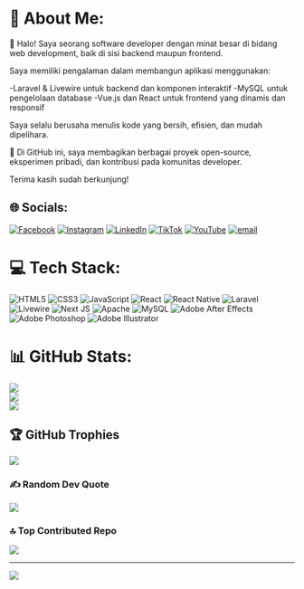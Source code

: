 # 💫 About Me:
👋 Halo! Saya seorang software developer dengan minat besar di bidang web development, baik di sisi backend maupun frontend.

Saya memiliki pengalaman dalam membangun aplikasi menggunakan:

-Laravel & Livewire untuk backend dan komponen interaktif
-MySQL untuk pengelolaan database
-Vue.js dan React untuk frontend yang dinamis dan responsif

Saya selalu berusaha menulis kode yang bersih, efisien, dan mudah dipelihara.

🚀 Di GitHub ini, saya membagikan berbagai proyek open-source, eksperimen pribadi, dan kontribusi pada komunitas developer.

Terima kasih sudah berkunjung!


## 🌐 Socials:
[![Facebook](https://img.shields.io/badge/Facebook-%231877F2.svg?logo=Facebook&logoColor=white)](https://facebook.com/profile.php?id=100078974515888) [![Instagram](https://img.shields.io/badge/Instagram-%23E4405F.svg?logo=Instagram&logoColor=white)](https://instagram.com/Lukman_cale007) [![LinkedIn](https://img.shields.io/badge/LinkedIn-%230077B5.svg?logo=linkedin&logoColor=white)](https://linkedin.com/in/lukman) [![TikTok](https://img.shields.io/badge/TikTok-%23000000.svg?logo=TikTok&logoColor=white)](https://tiktok.com/@Lukmancale007) [![YouTube](https://img.shields.io/badge/YouTube-%23FF0000.svg?logo=YouTube&logoColor=white)](https://youtube.com/@cale007) [![email](https://img.shields.io/badge/Email-D14836?logo=gmail&logoColor=white)](mailto:Lukmancale007@gmail.com) 

# 💻 Tech Stack:
 ![HTML5](https://img.shields.io/badge/html5-%23E34F26.svg?style=flat&logo=html5&logoColor=white) ![CSS3](https://img.shields.io/badge/css3-%231572B6.svg?style=flat&logo=css3&logoColor=white) ![JavaScript](https://img.shields.io/badge/javascript-%23323330.svg?style=flat&logo=javascript&logoColor=%23F7DF1E) ![React](https://img.shields.io/badge/react-%2320232a.svg?style=flat&logo=react&logoColor=%2361DAFB) ![React Native](https://img.shields.io/badge/react_native-%2320232a.svg?style=flat&logo=react&logoColor=%2361DAFB) ![Laravel](https://img.shields.io/badge/laravel-%23FF2D20.svg?style=flat&logo=laravel&logoColor=white) ![Livewire](https://img.shields.io/badge/livewire-%234e56a6.svg?style=flat&logo=livewire&logoColor=white) ![Next JS](https://img.shields.io/badge/Next-black?style=flat&logo=next.js&logoColor=white) ![Apache](https://img.shields.io/badge/apache-%23D42029.svg?style=flat&logo=apache&logoColor=white) ![MySQL](https://img.shields.io/badge/mysql-4479A1.svg?style=flat&logo=mysql&logoColor=white) ![Adobe After Effects](https://img.shields.io/badge/Adobe%20After%20Effects-9999FF.svg?style=flat&logo=Adobe%20After%20Effects&logoColor=white) ![Adobe Photoshop](https://img.shields.io/badge/adobe%20photoshop-%2331A8FF.svg?style=flat&logo=adobe%20photoshop&logoColor=white) ![Adobe Illustrator](https://img.shields.io/badge/adobe%20illustrator-%23FF9A00.svg?style=flat&logo=adobe%20illustrator&logoColor=white)
# 📊 GitHub Stats:
![](https://github-readme-stats.vercel.app/api?username=Lukmancale007&theme=radical&hide_border=false&include_all_commits=false&count_private=false)<br/>
![](https://nirzak-streak-stats.vercel.app/?user=Lukmancale007&theme=radical&hide_border=false)<br/>
![](https://github-readme-stats.vercel.app/api/top-langs/?username=Lukmancale007&theme=radical&hide_border=false&include_all_commits=false&count_private=false&layout=compact)

## 🏆 GitHub Trophies
![](https://github-profile-trophy.vercel.app/?username=Lukmancale007&theme=material-palenight&no-frame=false&no-bg=true&margin-w=4)

### ✍️ Random Dev Quote
![](https://quotes-github-readme.vercel.app/api?type=horizontal&theme=tokyonight)

### 🔝 Top Contributed Repo
![](https://github-contributor-stats.vercel.app/api?username=Lukmancale007&limit=5&theme=merko&combine_all_yearly_contributions=true)

---
[![](https://visitcount.itsvg.in/api?id=Lukmancale007&icon=0&color=0)](https://visitcount.itsvg.in)

<!-- Proudly created with GPRM ( https://gprm.itsvg.in ) -->
